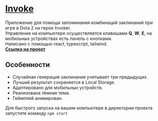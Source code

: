 # [Invoke](https://darling-trifle-30ec30.netlify.app/)

Приложение для помощи запоминания комбинаций заклинаний при игре в Dota 2 на герое Invoker.  
Управление на компьютере осуществляется клавишами **Q**, **W**, **E**, на мобильных устройствах есть панель с кнопками.  
Написано с помощью react, typescript, tailwind.  
**[Ссылка на проект](https://darling-trifle-30ec30.netlify.app/)**

## Особенности

- Случайная генерация заклинания учитывает три предыдущих.
- Лучший результат сохраняется в Local Storage.
- Адаптировано для мобильных устройств.
- Реализована тёмная тема.
- Геймплей анимирован.

Для быстрого запуска на вашем компьютере в директории проекта запустите команду `npm start`
